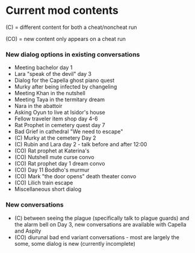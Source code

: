 # Current mod contents

(C) = different content for both a cheat/noncheat run

(CO) = new content only appears on a cheat run

### New dialog options in existing conversations
- Meeting bachelor day 1
- Lara "speak of the devil" day 3
- Dialog for the Capella ghost piano quest
- Murky after being infected by changeling
- Meeting Khan in the nutshell
- Meeting Taya in the termitary dream
- Nara in the abattoir
- Asking Oyun to live at Isidor's house
- Fellow traveler item shop day 4-6
- Rat Prophet in cemetery quest day 7
- Bad Grief in cathedral "We need to escape"
- (C) Murky at the cemetery Day 2
- (C) Rubin and Lara day 2 - talk before and after 12:00
- (CO) Rat prophet at Katerina's
- (CO) Nutshell mute curse convo
- (CO) Rat prophet day 1 dream convo
- (CO) Day 11 Boddho's murmur
- (CO) Mark "the door opens" death theater convo
- (CO) Lilich train escape
- Miscellaneous short dialog

### New conversations
- (C) between seeing the plague (specifically talk to plague guards) and the alarm bell on Day 3, new conversations are available with Capella and Aspity
- (CO) diurunal bad end variant conversations - most are largely the some, some dialog is new (currently incomplete)
